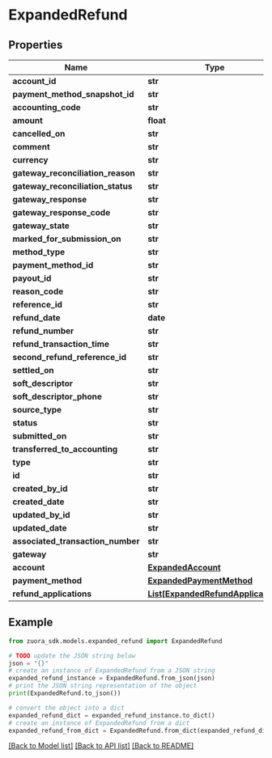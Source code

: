 # ExpandedRefund


## Properties

Name | Type | Description | Notes
------------ | ------------- | ------------- | -------------
**account_id** | **str** |  | [optional] 
**payment_method_snapshot_id** | **str** |  | [optional] 
**accounting_code** | **str** |  | [optional] 
**amount** | **float** |  | [optional] 
**cancelled_on** | **str** |  | [optional] 
**comment** | **str** |  | [optional] 
**currency** | **str** |  | [optional] 
**gateway_reconciliation_reason** | **str** |  | [optional] 
**gateway_reconciliation_status** | **str** |  | [optional] 
**gateway_response** | **str** |  | [optional] 
**gateway_response_code** | **str** |  | [optional] 
**gateway_state** | **str** |  | [optional] 
**marked_for_submission_on** | **str** |  | [optional] 
**method_type** | **str** |  | [optional] 
**payment_method_id** | **str** |  | [optional] 
**payout_id** | **str** |  | [optional] 
**reason_code** | **str** |  | [optional] 
**reference_id** | **str** |  | [optional] 
**refund_date** | **date** |  | [optional] 
**refund_number** | **str** |  | [optional] 
**refund_transaction_time** | **str** |  | [optional] 
**second_refund_reference_id** | **str** |  | [optional] 
**settled_on** | **str** |  | [optional] 
**soft_descriptor** | **str** |  | [optional] 
**soft_descriptor_phone** | **str** |  | [optional] 
**source_type** | **str** |  | [optional] 
**status** | **str** |  | [optional] 
**submitted_on** | **str** |  | [optional] 
**transferred_to_accounting** | **str** |  | [optional] 
**type** | **str** |  | [optional] 
**id** | **str** |  | [optional] 
**created_by_id** | **str** |  | [optional] 
**created_date** | **str** |  | [optional] 
**updated_by_id** | **str** |  | [optional] 
**updated_date** | **str** |  | [optional] 
**associated_transaction_number** | **str** |  | [optional] 
**gateway** | **str** |  | [optional] 
**account** | [**ExpandedAccount**](ExpandedAccount.md) |  | [optional] 
**payment_method** | [**ExpandedPaymentMethod**](ExpandedPaymentMethod.md) |  | [optional] 
**refund_applications** | [**List[ExpandedRefundApplication]**](ExpandedRefundApplication.md) |  | [optional] 

## Example

```python
from zuora_sdk.models.expanded_refund import ExpandedRefund

# TODO update the JSON string below
json = "{}"
# create an instance of ExpandedRefund from a JSON string
expanded_refund_instance = ExpandedRefund.from_json(json)
# print the JSON string representation of the object
print(ExpandedRefund.to_json())

# convert the object into a dict
expanded_refund_dict = expanded_refund_instance.to_dict()
# create an instance of ExpandedRefund from a dict
expanded_refund_from_dict = ExpandedRefund.from_dict(expanded_refund_dict)
```
[[Back to Model list]](../README.md#documentation-for-models) [[Back to API list]](../README.md#documentation-for-api-endpoints) [[Back to README]](../README.md)


